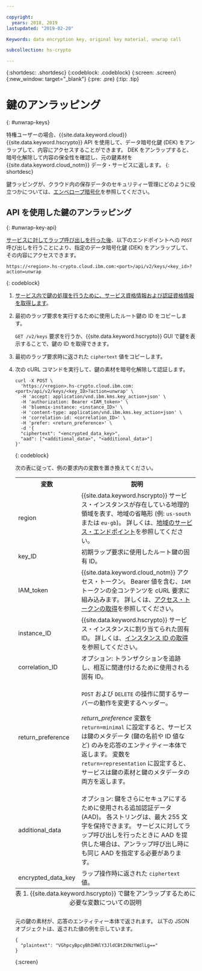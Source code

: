 ```yaml
---

copyright:
  years: 2018, 2019
lastupdated: "2019-02-20"

Keywords: data encryption key, original key material, unwrap call

subcollection: hs-crypto

---
```


{:shortdesc: .shortdesc}
{:codeblock: .codeblock}
{:screen: .screen}
{:new_window: target="_blank"}
{:pre: .pre}
{:tip: .tip}

# 鍵のアンラッピング
{: #unwrap-keys}

特権ユーザーの場合、{{site.data.keyword.cloud}} {{site.data.keyword.hscrypto}} API を使用して、データ暗号化鍵 (DEK) をアンラップして、内容にアクセスすることができます。 DEK をアンラップすると、暗号化解除して内容の保全性を確認し、元の鍵素材を {{site.data.keyword.cloud_notm}} データ・サービスに返します。
{: shortdesc}

鍵ラッピングが、クラウド内の保存データのセキュリティー管理にどのように役立つかについては、[エンベロープ暗号化](/docs/services/key-protect/concepts/envelope-encryption.html)を参照してください。

## API を使用した鍵のアンラッピング
{: #unwrap-key-api}

[サービスに対してラップ呼び出しを行った後](/docs/services/hs-crypto/wrap-keys.html)、以下のエンドポイントへの `POST` 呼び出しを行うことにより、指定のデータ暗号化鍵 (DEK) をアンラップして、その内容にアクセスできます。

```
https://<region>.hs-crypto.cloud.ibm.com:<port>/api/v2/keys/<key_id>?action=unwrap
```
{: codeblock}

1. [サービス内で鍵の処理を行うために、サービス資格情報および認証資格情報を取得します](/docs/services/hs-crypto/access-api.html)。

2. 最初のラップ要求を実行するために使用したルート鍵の ID をコピーします。

    `GET /v2/keys` 要求を行うか、{{site.data.keyword.hscrypto}} GUI で鍵を表示することで、鍵の ID を取得できます。

3. 最初のラップ要求時に返された `ciphertext` 値をコピーします。

4. 次の cURL コマンドを実行して、鍵の素材を暗号化解除して認証します。

    ```cURL
    curl -X POST \
      'https://<region>.hs-crypto.cloud.ibm.com:<port>/api/v2/keys/<key_ID>?action=unwrap' \
      -H 'accept: application/vnd.ibm.kms.key_action+json' \
      -H 'authorization: Bearer <IAM_token>' \
      -H 'bluemix-instance: <instance_ID>' \
      -H 'content-type: application/vnd.ibm.kms.key_action+json' \
      -H 'correlation-id: <correlation_ID>' \
      -H 'prefer: <return_preference>' \
      -d '{
      "ciphertext": "<encrypted_data_key>",
      "aad": ["<additional_data>", "<additional_data>"]
    }'
    ```
    {: codeblock}
    <!--    To work with keys within a Cloud Foundry org and space in your account, replace `Bluemix-Instance` with the appropriate `Bluemix-org` and `Bluemix-space` headers. [For more information, see the {{site.data.keyword.hscrypto}} API reference doc ![External link icon](../../icons/launch-glyph.svg "External link icon")](https://{DomainName}/apidocs/hs-crypto){: new_window}.
        {: tip} -->

    次の表に従って、例の要求内の変数を置き換えてください。
    <table>
      <tr>
        <th>変数</th>
        <th>説明</th>
      </tr>
      <tr>
        <td><varname>region</varname></td>
        <td>{{site.data.keyword.hscrypto}} サービス・インスタンスが存在している地理的領域を表す、地域の省略形 (例: <code>us-south</code> または <code>eu-gb</code>)。 詳しくは、<a href="/docs/services/hs-crypto/regions.html#endpoints">地域のサービス・エンドポイント</a>を参照してください。</td>
      </tr>
      <tr>
        <td><varname>key_ID</varname></td>
        <td>初期ラップ要求に使用したルート鍵の固有 ID。</td>
      </tr>
      <tr>
        <td><varname>IAM_token</varname></td>
        <td>{{site.data.keyword.cloud_notm}} アクセス・トークン。 Bearer 値を含む、<code>IAM</code> トークンの全コンテンツを cURL 要求に組み込みます。 詳しくは、<a href="/docs/services/hs-crypto/access-api.html#retrieve-token">アクセス・トークンの取得</a>を参照してください。</td>
      </tr>
      <tr>
        <td><varname>instance_ID</varname></td>
        <td>{{site.data.keyword.hscrypto}} サービス・インスタンスに割り当てられた固有 ID。 詳しくは、<a href="/docs/services/hs-crypto/access-api.html#retrieve-instance-ID">インスタンス ID の取得</a>を参照してください。</td>
      </tr>
      <tr>
        <td><varname>correlation_ID</varname></td>
        <td>オプション: トランザクションを追跡し、相互に関連付けるために使用される固有 ID。</td>
      </tr>
      <tr>
        <td><varname>return_preference</varname></td>
        <td><p><code>POST</code> および <code>DELETE</code> の操作に関するサーバーの動作を変更するヘッダー。</p><p><em>return_preference</em> 変数を <code>return=minimal</code> に設定すると、サービスは鍵のメタデータ (鍵の名前や ID 値など) のみを応答のエンティティー本体で返します。 変数を <code>return=representation</code> に設定すると、サービスは鍵の素材と鍵のメタデータの両方を返します。</p></td>
      </tr>
      <tr>
        <td><varname>additional_data</varname></td>
        <td>オプション: 鍵をさらにセキュアにするために使用される追加認証データ (AAD)。 各ストリングは、最大 255 文字を保持できます。 サービスに対してラップ呼び出しを行ったときに AAD を提供した場合は、アンラップ呼び出し時にも同じ AAD を指定する必要があります。</td>
      </tr>
      <tr>
        <td><varname>encrypted_data_key</varname></td>
        <td>ラップ操作時に返された <code>ciphertext</code> 値。</td>
      </tr>
      <caption style="caption-side:bottom;">表 1. {{site.data.keyword.hscrypto}} で鍵をアンラップするために必要な変数についての説明</caption>
    </table>

    元の鍵の素材が、応答のエンティティー本体で返されます。 以下の JSON オブジェクトは、返された値の例を示しています。

    ```
    {
      "plaintext": "VGhpcyBpcyBhIHNlY3JldCBtZXNzYWdlLg=="
    }
    ```
    {:screen}
